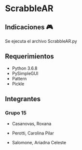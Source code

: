 # ScrabbleAR

## Indicaciones  :video_game:
Se ejecuta el archivo ScrabbleAR.py

## Requerimientos
- Python 3.6.8
- PySimpleGUI
- Pattern
- Pickle

## Integrantes

### Grupo 15

- Casanovas, Roxana  

- Perotti, Carolina Pilar  

- Salomone, Ariadna Celeste

